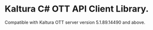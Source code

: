 # Kaltura C# OTT API Client Library.
Compatible with Kaltura OTT server version 5.1.89.14490 and above.
